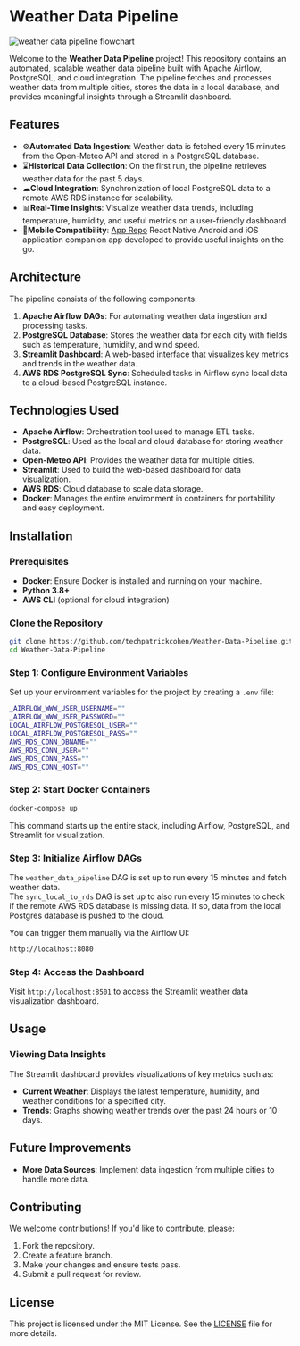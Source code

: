 
# Weather Data Pipeline

![weather data pipeline flowchart](https://patrick-cohen.com/wp-content/uploads/2024/10/weather-data-pipeline-flowchart.jpg)

Welcome to the **Weather Data Pipeline** project! This repository contains an automated, scalable weather data pipeline built with Apache Airflow, PostgreSQL, and cloud integration. The pipeline fetches and processes weather data from multiple cities, stores the data in a local database, and provides meaningful insights through a Streamlit dashboard.

## Features

- ⚙️**Automated Data Ingestion**: Weather data is fetched every 15 minutes from the Open-Meteo API and stored in a PostgreSQL database.
- ⌛**Historical Data Collection**: On the first run, the pipeline retrieves weather data for the past 5 days.
- ☁︎**Cloud Integration**: Synchronization of local PostgreSQL data to a remote AWS RDS instance for scalability.
- 📊**Real-Time Insights**: Visualize weather data trends, including temperature, humidity, and useful metrics on a user-friendly dashboard.
- 📱**Mobile Compatibility**: [App Repo](https://github.com/techpatrickcohen/Weather-Dashboard-App) React Native Android and iOS application companion app developed to provide useful insights on the go.

## Architecture

The pipeline consists of the following components:

1. **Apache Airflow DAGs**: For automating weather data ingestion and processing tasks.
2. **PostgreSQL Database**: Stores the weather data for each city with fields such as temperature, humidity, and wind speed.
3. **Streamlit Dashboard**: A web-based interface that visualizes key metrics and trends in the weather data.
4. **AWS RDS PostgreSQL Sync**: Scheduled tasks in Airflow sync local data to a cloud-based PostgreSQL instance.

## Technologies Used

- **Apache Airflow**: Orchestration tool used to manage ETL tasks.
- **PostgreSQL**: Used as the local and cloud database for storing weather data.
- **Open-Meteo API**: Provides the weather data for multiple cities.
- **Streamlit**: Used to build the web-based dashboard for data visualization.
- **AWS RDS**: Cloud database to scale data storage.
- **Docker**: Manages the entire environment in containers for portability and easy deployment.

## Installation

### Prerequisites

- **Docker**: Ensure Docker is installed and running on your machine.
- **Python 3.8+**
- **AWS CLI** (optional for cloud integration)

### Clone the Repository

```bash
git clone https://github.com/techpatrickcohen/Weather-Data-Pipeline.git
cd Weather-Data-Pipeline
```

### Step 1: Configure Environment Variables

Set up your environment variables for the project by creating a `.env` file:

```bash
_AIRFLOW_WWW_USER_USERNAME=""
_AIRFLOW_WWW_USER_PASSWORD=""
LOCAL_AIRFLOW_POSTGRESQL_USER=""
LOCAL_AIRFLOW_POSTGRESQL_PASS=""
AWS_RDS_CONN_DBNAME=""
AWS_RDS_CONN_USER=""
AWS_RDS_CONN_PASS=""
AWS_RDS_CONN_HOST=""
```

### Step 2: Start Docker Containers

```bash
docker-compose up
```

This command starts up the entire stack, including Airflow, PostgreSQL, and Streamlit for visualization.

### Step 3: Initialize Airflow DAGs

The `weather_data_pipeline` DAG is set up to run every 15 minutes and fetch weather data.  
The `sync_local_to_rds` DAG is set up to also run every 15 minutes to check if the remote AWS RDS database is missing data. If so, data from the local Postgres database is pushed to the cloud.

You can trigger them manually via the Airflow UI:

```bash
http://localhost:8080
```

### Step 4: Access the Dashboard

Visit `http://localhost:8501` to access the Streamlit weather data visualization dashboard.

## Usage

### Viewing Data Insights

The Streamlit dashboard provides visualizations of key metrics such as:

- **Current Weather**: Displays the latest temperature, humidity, and weather conditions for a specified city.
- **Trends**: Graphs showing weather trends over the past 24 hours or 10 days.

## Future Improvements

- **More Data Sources**: Implement data ingestion from multiple cities to handle more data.

## Contributing

We welcome contributions! If you'd like to contribute, please:

1. Fork the repository.
2. Create a feature branch.
3. Make your changes and ensure tests pass.
4. Submit a pull request for review.

## License

This project is licensed under the MIT License. See the [LICENSE](LICENSE) file for more details.
